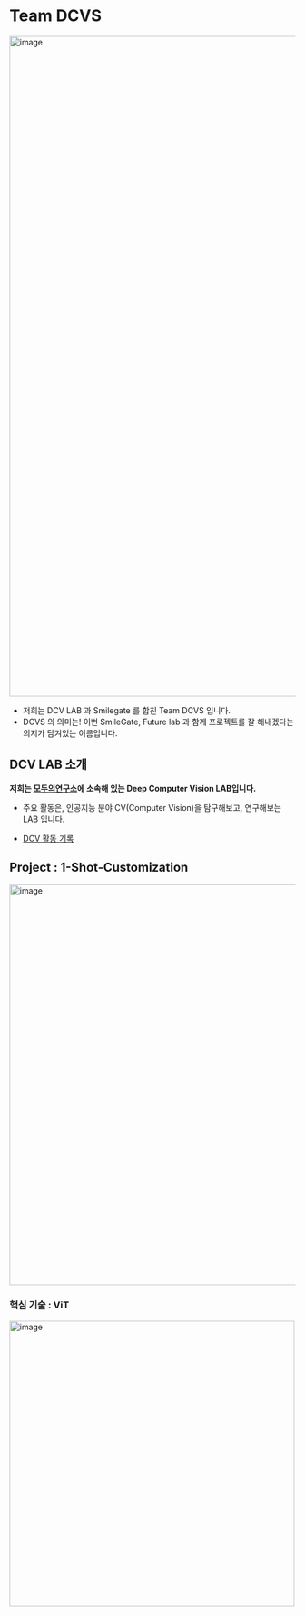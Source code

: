 # Team DCVS

<img width="1161" alt="image" src="https://github.com/ugiugi0823/DCVS/assets/106899647/6feb5af5-6517-4a7e-971d-1f2d9e5429b1">



- 저희는 DCV LAB 과 Smilegate 를 합친 Team DCVS 입니다.
- DCVS 의 의미는!  이번 SmileGate, Future lab 과 함께 프로젝트를 잘 해내겠다는 의지가 담겨있는 이름입니다.


## DCV LAB 소개
**저희는 [모두의연구소](https://modulabs.co.kr/)에 소속해 있는 Deep Computer Vision LAB입니다.**

- 주요 활동은, 인공지능 분야 CV(Computer Vision)을 탐구해보고, 연구해보는 LAB 입니다.


- [DCV 활동 기록](https://www.notion.so/modulabs/Deep-Computer-Vision-LAB-66bfa3524b2547b5af7aeece277584a7?pvs=4)




## Project : 1-Shot-Customization

<img width="704" alt="image" src="https://github.com/ugiugi0823/DCVS/assets/106899647/a8258173-7477-4c4d-b34a-50ea323ec2df">


### 핵심 기술 : ViT

<img width="502" alt="image" src="https://github.com/ugiugi0823/DCVS/assets/106899647/4e0ce446-7813-4aa4-982a-88a857f00ff7">


























